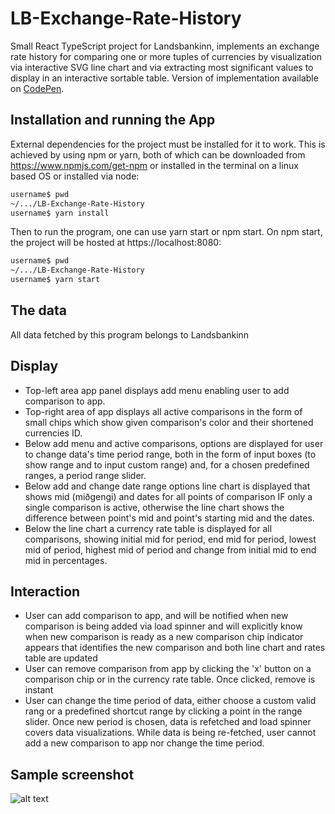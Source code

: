 # LB-Exchange-Rate-History
Small React TypeScript project for Landsbankinn, implements an exchange rate history for comparing one or more tuples of currencies by visualization via interactive SVG line chart and via extracting most significant values to display in an interactive sortable table. Version of implementation available on [CodePen](https://codepen.io/eddast/pen/RBWGqP).

## Installation and running the App
External dependencies for the project must be installed for it to work. This is achieved by using npm or yarn, both of which can be downloaded from https://www.npmjs.com/get-npm or installed in the terminal on a linux based OS or installed via node: 

```bash
username$ pwd
~/.../LB-Exchange-Rate-History
username$ yarn install
```
Then to run the program, one can use yarn start or npm start. On npm start, the project will be hosted at https://localhost:8080:

```bash
username$ pwd
~/.../LB-Exchange-Rate-History
username$ yarn start
```
## The data
All data fetched by this program belongs to Landsbankinn

## Display
* Top-left area app panel displays add menu enabling user to add comparison to app.
* Top-right area of app displays all active comparisons in the form of small chips which show given comparison's color and their shortened currencies ID.
* Below add menu and active comparisons, options are displayed for user to change data's time period range, both in the form of input boxes (to show range and to input custom range) and, for a chosen predefined ranges, a period range slider.
* Below add and change date range options line chart is displayed that shows mid (miðgengi) and dates for all points of comparison IF only a single comparison is active, otherwise the line chart shows the difference between point's mid and point's starting mid and the dates.
* Below the line chart a currency rate table is displayed for all comparisons, showing initial mid for period, end mid for period, lowest mid of period, highest mid of period and change from initial mid to end mid in percentages.

## Interaction
* User can add comparison to app, and will be notified when new comparison is being added via load spinner and will explicitly know when new comparison is ready as a new comparison chip indicator appears that identifies the new comparison and both line chart and rates table are updated
* User can remove comparison from app by clicking the 'x' button on a comparison chip or in the currency rate table. Once clicked, remove is instant
* User can change the time period of data, either choose a custom valid rang or a predefined shortcut range by clicking a point in the range slider. Once new period is chosen, data is refetched and load spinner covers data visualizations. While data is being re-fetched, user cannot add a new comparison to app nor change the time period.

## Sample screenshot
![alt text](https://image.ibb.co/eBZd7T/screencapture_localhost_8080_2018_07_13_11_36_53.png "Exchange rate history app")
